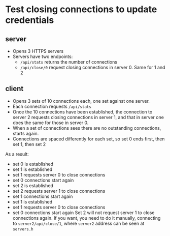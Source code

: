 # Test closing connections to update credentials

## server

- Opens 3 HTTPS servers
- Servers have two endpoints:
  - `/api/stats` returns the number of connections
  - `/api/close/0` request closing connections in server 0. Same for 1 and 2

## client

- Opens 3 sets of 10 connections each, one set against one server.
- Each connection requests `/api/stats`
- Once the 10 connections have been established, the connection to server 2 requests closing connections in server 1, and that in server one does the same for those in server 0.
- When a set of connections sees there are no outstanding connections, starts again.
- Connections are spaced differently for each set, so set 0 ends first, then set 1, then set 2

As a result:
- set 0 is established
- set 1 is established
- set 1 requests server 0 to close connections
- set 0 connections start again
- set 2 is established
- set 2 requests server 1 to close connections
- set 1 connections start again
- set 1 is established
- set 1 requests server 0 to close connections
- set 0 connections start again
Set 2 will not request server 1 to close connections again. If you want, you need to do it manually, connecting to `server2/api/close/1`, where `server2` address can be seen at `servers.h`
